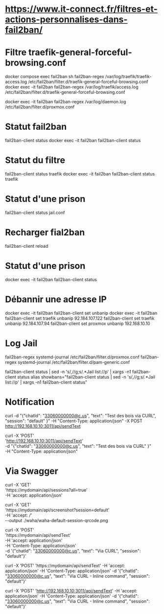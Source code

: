 # https://www.it-connect.fr/filtres-et-actions-personnalises-dans-fail2ban/

# Filtre traefik-general-forceful-browsing.conf
docker compose exec fail2ban sh
fail2ban-regex /var/log/traefik/traefik-access.log /etc/fail2ban/filter.d/traefik-general-forceful-browsing.conf
docker exec -it fail2ban fail2ban-regex /var/log/traefik/access.log /etc/fail2ban/filter.d/traefik-general-forceful-browsing.conf

docker exec -it fail2ban fail2ban-regex /var/log/daemon.log /etc/fail2ban/filter.d/proxmox.conf

# Statut fail2ban
fail2ban-client status
docker exec -it fail2ban fail2ban-client status

# Statut du filtre 
fail2ban-client status traefik
docker exec -it fail2ban fail2ban-client status traefik

# Statut d'une prison
fail2ban-client status jail.conf

# Recharger fial2ban
fail2ban-client reload

# Statut d'une prison
docker exec -it fail2ban fail2ban-client status <jail name>

# Débannir une adresse IP
docker exec -it fail2ban fail2ban-client set <jail name> unbanip <IP>
docker exec -it fail2ban fail2ban-client set traefik unbanip 92.184.107.122
fail2ban-client set traefik unbanip 92.184.107.94
fail2ban-client set proxmox unbanip 192.168.10.10

# Log Jail
fail2ban-regex systemd-journal /etc/fail2ban/filter.d/proxmox.conf
fail2ban-regex systemd-journal /etc/fail2ban/filter.d/pam-generic.conf

fail2ban-client status | sed -n 's/,//g;s/.*Jail list://p' | xargs -n1 fail2ban-client status
alias showbans="fail2ban-client status | sed -n 's/,//g;s/.*Jail list://p' | xargs -n1 fail2ban-client status"

# Notification
curl -d "{\"chatId\": \"33060000000@c.us\", \"text\": \"Test des bois via CURL\", \"session\": \"default\" }" -H "Content-Type: application/json" -X POST http://192.168.10.10:3011/api/sendText

curl -X 'POST' \
    'http://192.168.10.10:3011/api/sendText' \
    -d "{\"chatId\": \"33060000000@c.us\", \"text\": \"Test des bois via CURL\" }" \
    -H "Content-Type: application/json"

# Via Swagger
curl -X 'GET' \
  'https://mydomain/api/sessions?all=true' \
  -H 'accept: application/json'

curl -X 'GET' \
  'https://mydomain/api/screenshot?session=default' \
  -H 'accept: */*' \
  --output ./waha/waha-default-session-qrcode.png

curl -X 'POST' \
  'https://mydomain/api/sendText' \
  -H 'accept: application/json' \
  -H 'Content-Type: application/json' \
  -d '{"chatId": "33060000000@c.us", "text": "Via CURL", "session": "default"}'

curl -X 'POST' 'https://mydomain/api/sendText' -H 'accept: application/json' -H 'Content-Type: application/json' -d '{"chatId": "33060000000@c.us", "text": "Via CURL - Inline command", "session": "default"}'

curl -X 'POST' 'http://192.168.10.10:3011/api/sendText' -H 'accept: application/json' -H 'Content-Type: application/json' -d '{"chatId": "33060000000@c.us", "text": "Via CURL - Inline command", "session": "default"}'


